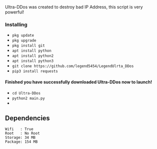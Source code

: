 Ultra-DDos was created to destroy bad IP Address, this script is very powerful!

### Installing

* `pkg update`
* `pkg upgrade`
* `pkg install git`
* `apt install python`
* `apt install python2`
* `apt install python3`
* `git clone https://github.com/legend5454/LegendUlrta_DDos`
* `pip3 install requests`


#### Finished you have successfully downloaded Ultra-DDos now to launch!

* `cd Ultra-DDos`
* `python2 main.py`
* 
## Dependencies

```
Wifi   : True
Root   : No Root
Storage: 34 MB
Package: 154 MB
